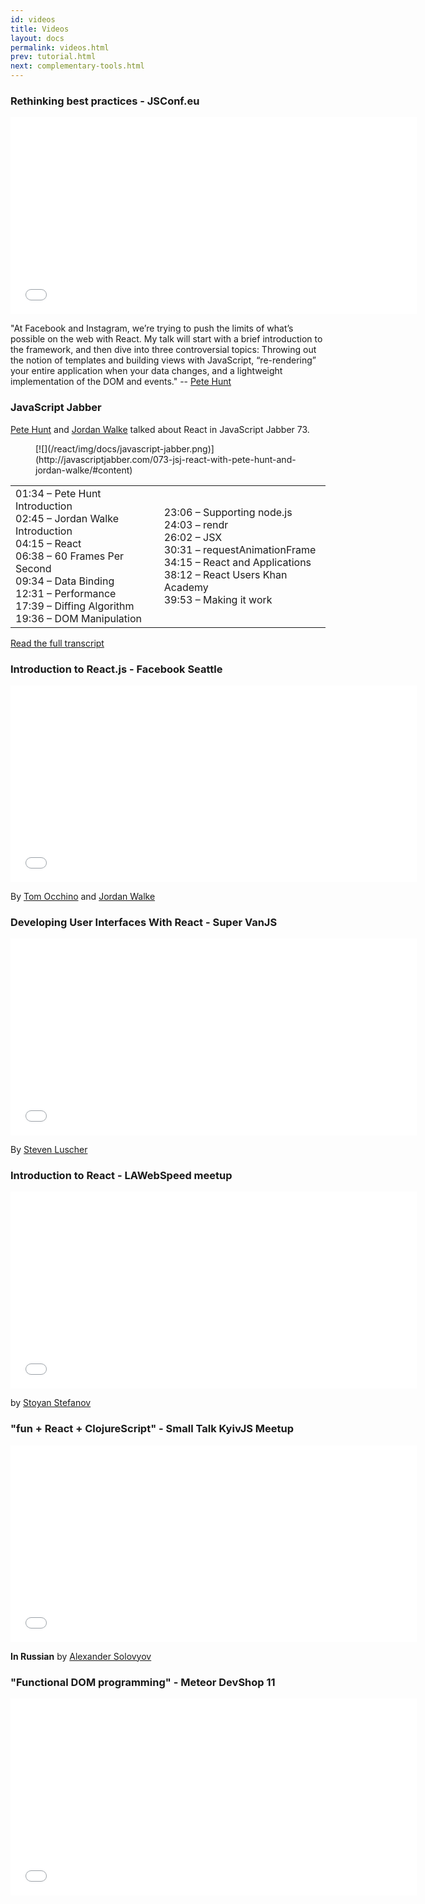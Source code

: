 ```yaml
---
id: videos
title: Videos
layout: docs
permalink: videos.html
prev: tutorial.html
next: complementary-tools.html
---
```


### Rethinking best practices - JSConf.eu

<iframe width="650" height="315" src="//www.youtube.com/embed/x7cQ3mrcKaY" frameborder="0" allowfullscreen></iframe>

"At Facebook and Instagram, we’re trying to push the limits of what’s possible on the web with React. My talk will start with a brief introduction to the framework, and then dive into three controversial topics: Throwing out the notion of templates and building views with JavaScript, “re-rendering” your entire application when your data changes, and a lightweight implementation of the DOM and events." -- [Pete Hunt](http://www.petehunt.net/)

### JavaScript Jabber

[Pete Hunt](http://www.petehunt.net/) and [Jordan Walke](https://github.com/jordwalke) talked about React in JavaScript Jabber 73.
<figure>[![](/react/img/docs/javascript-jabber.png)](http://javascriptjabber.com/073-jsj-react-with-pete-hunt-and-jordan-walke/#content)</figure>

<table width="100%"><tr><td>
01:34 – Pete Hunt Introduction<br />
02:45 – Jordan Walke Introduction<br />
04:15 – React<br />
06:38 – 60 Frames Per Second<br />
09:34 – Data Binding<br />
12:31 – Performance<br />
17:39 – Diffing Algorithm<br />
19:36 – DOM Manipulation
</td><td>
23:06 – Supporting node.js<br />
24:03 – rendr<br />
26:02 – JSX<br />
30:31 – requestAnimationFrame<br />
34:15 – React and Applications<br />
38:12 – React Users Khan Academy<br />
39:53 – Making it work
</td></tr></table>

[Read the full transcript](http://javascriptjabber.com/073-jsj-react-with-pete-hunt-and-jordan-walke/)

### Introduction to React.js - Facebook Seattle

<iframe width="650" height="315" src="//www.youtube.com/embed/XxVg_s8xAms" frameborder="0" allowfullscreen></iframe>

By [Tom Occhino](http://tomocchino.com/) and [Jordan Walke](https://github.com/jordwalke)

### Developing User Interfaces With React - Super VanJS

<iframe width="650" height="315" src="//www.youtube.com/embed/1OeXsL5mr4g" frameborder="0" allowfullscreen></iframe>

By [Steven Luscher](https://github.com/steveluscher)

### Introduction to React - LAWebSpeed meetup

<iframe width="650" height="315" src="//www.youtube.com/embed/SMMRJif5QW0" frameborder="0" allowfullscreen></iframe>

by [Stoyan Stefanov](http://www.phpied.com/)

### "fun + React + ClojureScript" - Small Talk KyivJS Meetup

<iframe width="650" height="315" src="//www.youtube.com/embed/R2CGKiNnPFo" frameborder="0" allowfullscreen></iframe>

**In Russian** by [Alexander Solovyov](http://solovyov.net/)

### "Functional DOM programming" - Meteor DevShop 11

<iframe width="650" height="315" src="//www.youtube.com/embed/Lqcs6hPOcFw?t=49m23s" frameborder="0" allowfullscreen></iframe>
